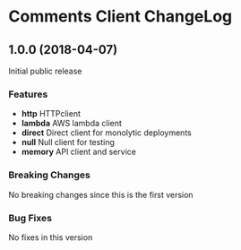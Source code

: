 # Comments Client ChangeLog

## <a name="1.0.0"></a> 1.0.0 (2018-04-07)

Initial public release

### Features
* **http** HTTPclient
* **lambda** AWS lambda client
* **direct** Direct client for monolytic deployments 
* **null** Null client for testing
* **memory** API client and service

### Breaking Changes
No breaking changes since this is the first version

### Bug Fixes
No fixes in this version

